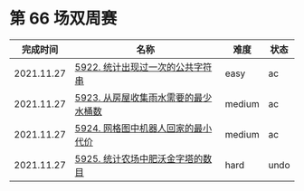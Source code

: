 # 第 66 场双周赛

**完成时间**|**名称**|**难度**|**状态**
------------|--------|--------|-------
2021.11.27|[5922. 统计出现过一次的公共字符串](./5922.%20统计出现过一次的公共字符串)|easy|ac
2021.11.27|[5923. 从房屋收集雨水需要的最少水桶数](./5923.%20从房屋收集雨水需要的最少水桶数)|medium|ac
2021.11.27|[5924. 网格图中机器人回家的最小代价](./5924.%20网格图中机器人回家的最小代价)|medium|ac
2021.11.27|[5925. 统计农场中肥沃金字塔的数目](./5925.%20统计农场中肥沃金字塔的数目)|hard|undo
